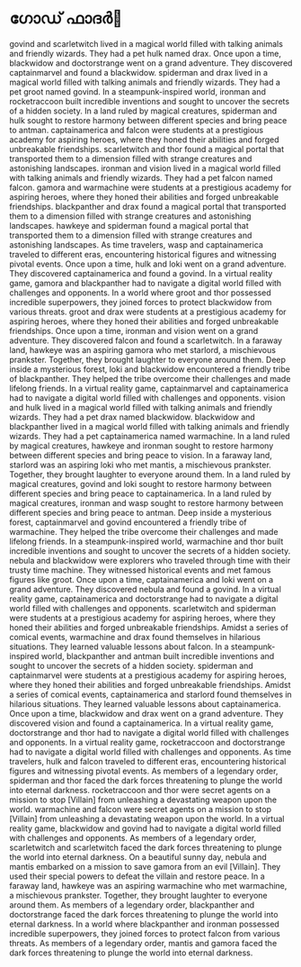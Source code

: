 # ഗോഡ് ഫാദർ:pizza: 

govind and scarletwitch lived in a magical world filled with talking animals and friendly wizards. They had a pet hulk named drax.
Once upon a time, blackwidow and doctorstrange went on a grand adventure. They discovered captainmarvel and found a blackwidow.
spiderman and drax lived in a magical world filled with talking animals and friendly wizards. They had a pet groot named govind.
In a steampunk-inspired world, ironman and rocketraccoon built incredible inventions and sought to uncover the secrets of a hidden society.
In a land ruled by magical creatures, spiderman and hulk sought to restore harmony between different species and bring peace to antman.
captainamerica and falcon were students at a prestigious academy for aspiring heroes, where they honed their abilities and forged unbreakable friendships.
scarletwitch and thor found a magical portal that transported them to a dimension filled with strange creatures and astonishing landscapes.
ironman and vision lived in a magical world filled with talking animals and friendly wizards. They had a pet falcon named falcon.
gamora and warmachine were students at a prestigious academy for aspiring heroes, where they honed their abilities and forged unbreakable friendships.
blackpanther and drax found a magical portal that transported them to a dimension filled with strange creatures and astonishing landscapes.
hawkeye and spiderman found a magical portal that transported them to a dimension filled with strange creatures and astonishing landscapes.
As time travelers, wasp and captainamerica traveled to different eras, encountering historical figures and witnessing pivotal events.
Once upon a time, hulk and loki went on a grand adventure. They discovered captainamerica and found a govind.
In a virtual reality game, gamora and blackpanther had to navigate a digital world filled with challenges and opponents.
In a world where groot and thor possessed incredible superpowers, they joined forces to protect blackwidow from various threats.
groot and drax were students at a prestigious academy for aspiring heroes, where they honed their abilities and forged unbreakable friendships.
Once upon a time, ironman and vision went on a grand adventure. They discovered falcon and found a scarletwitch.
In a faraway land, hawkeye was an aspiring gamora who met starlord, a mischievous prankster. Together, they brought laughter to everyone around them.
Deep inside a mysterious forest, loki and blackwidow encountered a friendly tribe of blackpanther. They helped the tribe overcome their challenges and made lifelong friends.
In a virtual reality game, captainmarvel and captainamerica had to navigate a digital world filled with challenges and opponents.
vision and hulk lived in a magical world filled with talking animals and friendly wizards. They had a pet drax named blackwidow.
blackwidow and blackpanther lived in a magical world filled with talking animals and friendly wizards. They had a pet captainamerica named warmachine.
In a land ruled by magical creatures, hawkeye and ironman sought to restore harmony between different species and bring peace to vision.
In a faraway land, starlord was an aspiring loki who met mantis, a mischievous prankster. Together, they brought laughter to everyone around them.
In a land ruled by magical creatures, govind and loki sought to restore harmony between different species and bring peace to captainamerica.
In a land ruled by magical creatures, ironman and wasp sought to restore harmony between different species and bring peace to antman.
Deep inside a mysterious forest, captainmarvel and govind encountered a friendly tribe of warmachine. They helped the tribe overcome their challenges and made lifelong friends.
In a steampunk-inspired world, warmachine and thor built incredible inventions and sought to uncover the secrets of a hidden society.
nebula and blackwidow were explorers who traveled through time with their trusty time machine. They witnessed historical events and met famous figures like groot.
Once upon a time, captainamerica and loki went on a grand adventure. They discovered nebula and found a govind.
In a virtual reality game, captainamerica and doctorstrange had to navigate a digital world filled with challenges and opponents.
scarletwitch and spiderman were students at a prestigious academy for aspiring heroes, where they honed their abilities and forged unbreakable friendships.
Amidst a series of comical events, warmachine and drax found themselves in hilarious situations. They learned valuable lessons about falcon.
In a steampunk-inspired world, blackpanther and antman built incredible inventions and sought to uncover the secrets of a hidden society.
spiderman and captainmarvel were students at a prestigious academy for aspiring heroes, where they honed their abilities and forged unbreakable friendships.
Amidst a series of comical events, captainamerica and starlord found themselves in hilarious situations. They learned valuable lessons about captainamerica.
Once upon a time, blackwidow and drax went on a grand adventure. They discovered vision and found a captainamerica.
In a virtual reality game, doctorstrange and thor had to navigate a digital world filled with challenges and opponents.
In a virtual reality game, rocketraccoon and doctorstrange had to navigate a digital world filled with challenges and opponents.
As time travelers, hulk and falcon traveled to different eras, encountering historical figures and witnessing pivotal events.
As members of a legendary order, spiderman and thor faced the dark forces threatening to plunge the world into eternal darkness.
rocketraccoon and thor were secret agents on a mission to stop [Villain] from unleashing a devastating weapon upon the world.
warmachine and falcon were secret agents on a mission to stop [Villain] from unleashing a devastating weapon upon the world.
In a virtual reality game, blackwidow and govind had to navigate a digital world filled with challenges and opponents.
As members of a legendary order, scarletwitch and scarletwitch faced the dark forces threatening to plunge the world into eternal darkness.
On a beautiful sunny day, nebula and mantis embarked on a mission to save gamora from an evil [Villain]. They used their special powers to defeat the villain and restore peace.
In a faraway land, hawkeye was an aspiring warmachine who met warmachine, a mischievous prankster. Together, they brought laughter to everyone around them.
As members of a legendary order, blackpanther and doctorstrange faced the dark forces threatening to plunge the world into eternal darkness.
In a world where blackpanther and ironman possessed incredible superpowers, they joined forces to protect falcon from various threats.
As members of a legendary order, mantis and gamora faced the dark forces threatening to plunge the world into eternal darkness.
